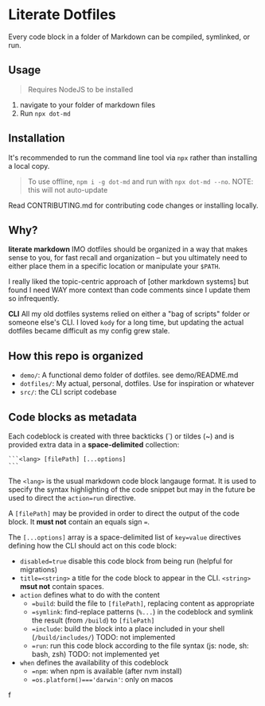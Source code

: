# Literate Dotfiles

Every code block in a folder of Markdown can be compiled, symlinked, or run.

## Usage

> Requires NodeJS to be installed

1. navigate to your folder of markdown files
1. Run `npx dot-md`

## Installation

It's recommended to run the command line tool via `npx` rather than installing a local copy.

> To use offline, `npm i -g dot-md` and run with `npx dot-md --no`. NOTE: this will not auto-update

Read CONTRIBUTING.md for contributing code changes or installing locally.

## Why?

**literate markdown** IMO dotfiles should be organized in a way that makes sense to you, for fast recall and organization – but you ultimately need to either place them in a specific location or manipulate your `$PATH`.

I really liked the topic-centric approach of [other markdown systems] but found I need WAY more context than code comments since I update them so infrequently.

**CLI** All my old dotfiles systems relied on either a "bag of scripts" folder or someone else's CLI. I loved `kody` for a long time, but updating the actual dotfiles became difficult as my config grew stale.

## How this repo is organized

- `demo/`: A functional demo folder of dotfiles. see demo/README.md
- `dotfiles/`: My actual, personal, dotfiles. Use for inspiration or whatever
- `src/`: the CLI script codebase

## Code blocks as metadata

Each codeblock is created with three backticks (`) or tildes (~) and is provided extra data in a **space-delimited** collection:

    ```<lang> [filePath] [...options]
    ```

The `<lang>` is the usual markdown code block langauge format. It is used to specify the syntax highlighting of the code snippet but may in the future be used to direct the `action=run` directive.

A `[filePath]` may be provided in order to direct the output of the code block. It **must not** contain an equals sign `=`.

The `[...options]` array is a space-delimited list of `key=value` directives defining how the CLI should act on this code block:

- `disabled=true` disable this code block from being run (helpful for migrations)
- `title=<string>` a title for the code block to appear in the CLI. `<string>` **msut not** contain spaces.
- `action` defines what to do with the content
  - `=build`: build the file to `[filePath]`, replacing content as appropriate
  - `=symlink`: find-replace patterns (`%...`) in the codeblock and symlink the result (from `/build`) to `[filePath]`
  - `=include`: build the block into a place included in your shell (`/build/includes/`) TODO: not implemented
  - `=run`: run this code block according to the file syntax (js: node, sh: bash, zsh) TODO: not implemented yet
- `when` defines the availability of this codeblock
  - `=npm`: when npm is available (after nvm install)
  - `=os.platform()==='darwin'`: only on macos

[literate markdown]: http://www.literateprogramming.com/knuthweb.pdf

f
